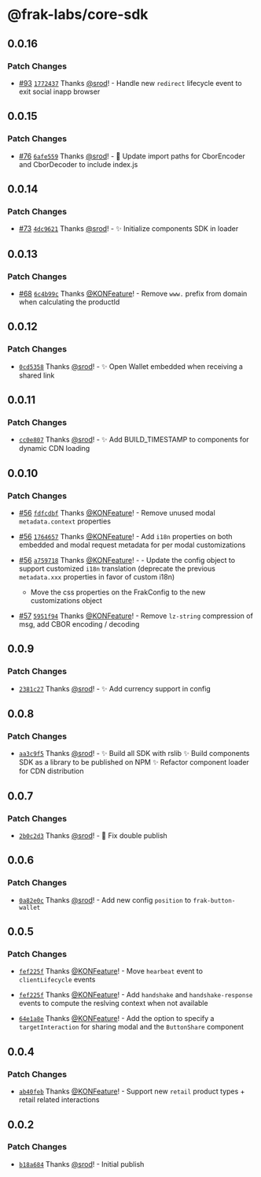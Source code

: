 # @frak-labs/core-sdk

## 0.0.16

### Patch Changes

- [#93](https://github.com/frak-id/wallet/pull/93) [`1772437`](https://github.com/frak-id/wallet/commit/1772437ef7aee3e920de32b721df212c0c8a085b) Thanks [@srod](https://github.com/srod)! - Handle new `redirect` lifecycle event to exit social inapp browser

## 0.0.15

### Patch Changes

- [#76](https://github.com/frak-id/wallet/pull/76) [`6afe559`](https://github.com/frak-id/wallet/commit/6afe5598b1a0be7642499c4d230bea882cd862ca) Thanks [@srod](https://github.com/srod)! - 🔧 Update import paths for CborEncoder and CborDecoder to include index.js

## 0.0.14

### Patch Changes

- [#73](https://github.com/frak-id/wallet/pull/73) [`4dc9621`](https://github.com/frak-id/wallet/commit/4dc962139594cc8aed9699d918f0cde692325709) Thanks [@srod](https://github.com/srod)! - ✨ Initialize components SDK in loader

## 0.0.13

### Patch Changes

- [#68](https://github.com/frak-id/wallet/pull/68) [`6c4b99c`](https://github.com/frak-id/wallet/commit/6c4b99caafc1a144edd8ac71e0dabe4d0a38248f) Thanks [@KONFeature](https://github.com/KONFeature)! - Remove `www.` prefix from domain when calculating the productId

## 0.0.12

### Patch Changes

- [`0cd5358`](https://github.com/frak-id/wallet/commit/0cd53582925ba5bd0c3620a1b61bf4e377b88372) Thanks [@srod](https://github.com/srod)! - ✨ Open Wallet embedded when receiving a shared link

## 0.0.11

### Patch Changes

- [`cc0e807`](https://github.com/frak-id/wallet/commit/cc0e807add74165ac56ebd3289c1d5e90bd367b9) Thanks [@srod](https://github.com/srod)! - ✨ Add BUILD_TIMESTAMP to components for dynamic CDN loading

## 0.0.10

### Patch Changes

- [#56](https://github.com/frak-id/wallet/pull/56) [`fdfcdbf`](https://github.com/frak-id/wallet/commit/fdfcdbf0133fd71dd89b87b061988c0c8225c8c0) Thanks [@KONFeature](https://github.com/KONFeature)! - Remove unused modal `metadata.context` properties

- [#56](https://github.com/frak-id/wallet/pull/56) [`1764657`](https://github.com/frak-id/wallet/commit/176465722aafb9e392bcb62d6b504c6521ab71f8) Thanks [@KONFeature](https://github.com/KONFeature)! - Add `i18n` properties on both embedded and modal request metadata for per modal customizations

- [#56](https://github.com/frak-id/wallet/pull/56) [`a759718`](https://github.com/frak-id/wallet/commit/a759718b2ff4cb6be21a7b8cb535299d0517f99f) Thanks [@KONFeature](https://github.com/KONFeature)! - - Update the config object to support customized `i18n` translation (deprecate the previous `metadata.xxx` properties in favor of custom i18n)

  - Move the css properties on the FrakConfig to the new customizations object

- [#57](https://github.com/frak-id/wallet/pull/57) [`5951f94`](https://github.com/frak-id/wallet/commit/5951f94b7dd5fd7e655df00e85f1d7bab03cfaaa) Thanks [@KONFeature](https://github.com/KONFeature)! - Remove `lz-string` compression of msg, add CBOR encoding / decoding

## 0.0.9

### Patch Changes

- [`2381c27`](https://github.com/frak-id/wallet/commit/2381c274dc6240eeb96f9fd7683315ee4f052aea) Thanks [@srod](https://github.com/srod)! - ✨ Add currency support in config

## 0.0.8

### Patch Changes

- [`aa3c9f5`](https://github.com/frak-id/wallet/commit/aa3c9f5faf690110f4c5de5700c5e825e731941c) Thanks [@srod](https://github.com/srod)! - ✨ Build all SDK with rslib
  ✨ Build components SDK as a library to be published on NPM
  ✨ Refactor component loader for CDN distribution

## 0.0.7

### Patch Changes

- [`2b0c2d3`](https://github.com/frak-id/wallet/commit/2b0c2d3f2f78a3ccf1eb8be1602fb72ab4a39aaf) Thanks [@srod](https://github.com/srod)! - 🐛 Fix double publish

## 0.0.6

### Patch Changes

- [`0a82e0c`](https://github.com/frak-id/wallet/commit/0a82e0c6ea117a36ed2459fd682af52605922733) Thanks [@srod](https://github.com/srod)! - Add new config `position` to `frak-button-wallet`

## 0.0.5

### Patch Changes

- [`fef225f`](https://github.com/frak-id/wallet/commit/fef225ff27b381f0b4f4575f99e44b9dc1400d03) Thanks [@KONFeature](https://github.com/KONFeature)! - Move `hearbeat` event to `clientLifecycle` events

- [`fef225f`](https://github.com/frak-id/wallet/commit/fef225ff27b381f0b4f4575f99e44b9dc1400d03) Thanks [@KONFeature](https://github.com/KONFeature)! - Add `handshake` and `handshake-response` events to compute the reslving context when not available

- [`64e1a8e`](https://github.com/frak-id/wallet/commit/64e1a8eee7bde61cf1fbe1ce269bfdf66f1253f7) Thanks [@KONFeature](https://github.com/KONFeature)! - Add the option to specify a `targetInteraction` for sharing modal and the `ButtonShare` component

## 0.0.4

### Patch Changes

- [`ab40feb`](https://github.com/frak-id/wallet/commit/ab40feb34e0e720027cba6090a70bf5a7aa1c867) Thanks [@KONFeature](https://github.com/KONFeature)! - Support new `retail` product types + retail related interactions

## 0.0.2

### Patch Changes

- [`b18a684`](https://github.com/frak-id/wallet/commit/b18a6841e5faa3523f178603729b7b4f6fe8dea7) Thanks [@srod](https://github.com/srod)! - Initial publish
